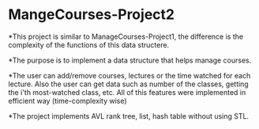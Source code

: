 # MangeCourses-Project2

*This project is similar to ManageCourses-Project1, the difference is the complexity of the functions of this data structere. 

*The purpose is to implement a data structure that helps manage courses.

*The user can add/remove courses, lectures or the time watched for each lecture. Also the user can get data such as number of the classes, getting the i'th most-watched class, etc. All of this features were implemented in efficient way (time-complexity wise)

*The project implements AVL rank tree, list, hash table without using STL.




